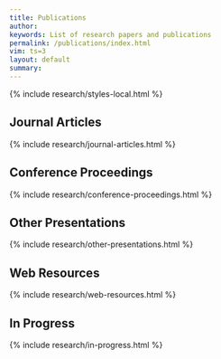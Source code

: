 ```yaml
---
title: Publications
author: 
keywords: List of research papers and publications
permalink: /publications/index.html
vim: ts=3
layout: default
summary: 
---
```


{% include research/styles-local.html %}

<a name="papers"></a>

## Journal Articles ##

{% include research/journal-articles.html %}



## Conference Proceedings ##

{% include research/conference-proceedings.html %}



## Other Presentations ##

{% include research/other-presentations.html %}



## Web Resources ##

{% include research/web-resources.html %}



## In Progress ##

{% include research/in-progress.html %}


<div style="height:300px"></div>



